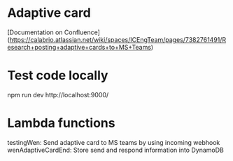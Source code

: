 # Adaptive card
[Documentation on Confluence] (https://calabrio.atlassian.net/wiki/spaces/ICEngTeam/pages/7382761491/Research+posting+adaptive+cards+to+MS+Teams)

# Test code locally
npm run dev
http://localhost:9000/

# Lambda functions
testingWen: Send adaptive card to MS teams by using incoming webhook
wenAdaptiveCardEnd: Store send and respond information into DynamoDB